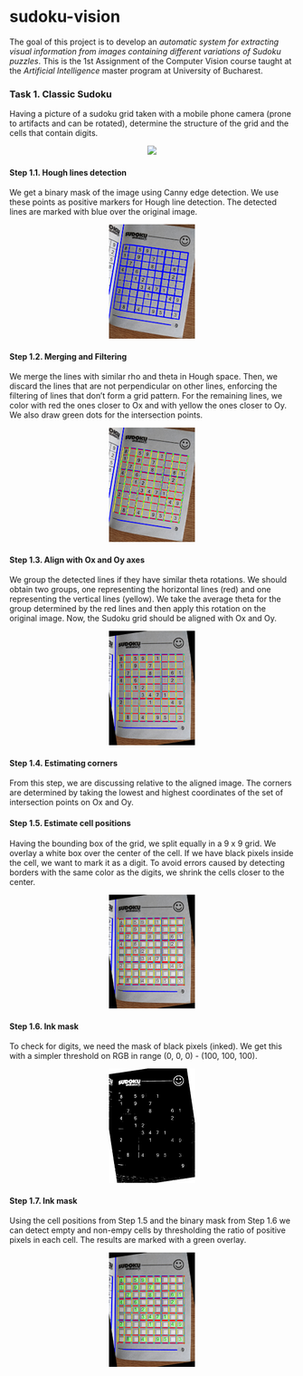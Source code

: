 # sudoku-vision
The goal of this project is to develop an *automatic system for extracting visual information from images containing different variations of Sudoku puzzles*. This is the 1st Assignment of the Computer Vision course taught at the *Artificial Intelligence* master program at University of Bucharest.

### Task 1. Classic Sudoku
Having a picture of a sudoku grid taken with a mobile phone camera (prone to artifacts and can be rotated), determine the structure of the grid and the cells that contain digits.

<div style="text-align:center"><img src="assets/5.jpg"/width = 30%></div>


#### Step 1.1. Hough lines detection
We get a binary mask of the image using Canny edge detection. We use these points as positive markers for Hough line detection. The detected lines are marked with blue over the original image.

<div style="text-align:center"><img src="assets/5_sudoku_s1_hough.png"/width = 30%></div>

#### Step 1.2. Merging and Filtering
We merge the lines with similar rho and theta in Hough space. Then, we discard the lines that are not perpendicular on other lines, enforcing the filtering of lines that don’t form a grid pattern. For the remaining lines, we color with red the ones closer to Ox and with yellow the ones closer to Oy. We also draw green dots for the intersection points.

<div style="text-align:center"><img src="assets/5_sudoku_s2_filtered_and_dots.png"/width = 30%></div>

#### Step 1.3. Align with Ox and Oy axes
We group the detected lines if they have similar theta rotations. We should obtain two groups, one representing the horizontal lines (red) and one representing the vertical lines (yellow). We take the average theta for the group determined by the red lines and then apply this rotation on the original image. Now, the Sudoku grid should be aligned with Ox and Oy.

<div style="text-align:center"><img src="assets/5_sudoku_s3_rotated.png"/width = 30%></div>

#### Step 1.4. Estimating corners
From this step, we are discussing relative to the aligned image. The corners are determined by taking the lowest and highest coordinates of the set of intersection points on Ox and Oy.

#### Step 1.5. Estimate cell positions
Having the bounding box of the grid, we split equally in a 9 x 9 grid. We overlay a white box over the center of the cell. If we have black pixels inside the cell, we want to mark it as a digit. To avoid errors caused by detecting borders with the same color as the digits, we shrink the cells closer to the center.

<div style="text-align:center"><img src="assets/5_sudoku_s5_cells.png"/width = 30%></div>

#### Step 1.6. Ink mask
To check for digits, we need the mask of black pixels (inked). We get this with a simpler threshold on RGB in range (0, 0, 0) - (100, 100, 100).

<div style="text-align:center"><img src="assets/5_sudoku_s6_mask.png"/width = 30%></div>

#### Step 1.7. Ink mask
Using the cell positions from Step 1.5 and the binary mask from Step 1.6 we can detect empty and non-empy cells by thresholding the ratio of positive pixels in each cell. The results are marked with a green overlay.

<div style="text-align:center"><img src="assets/5_sudoku_s7_digits.png"/width = 30%></div>